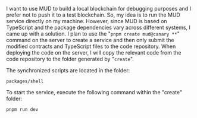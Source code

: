 I want to use MUD to build a local blockchain for debugging purposes and I prefer not to push it to a test blockchain. So, my idea is to run the MUD service directly on my machine. However, since MUD is based on TypeScript and the package dependencies vary across different systems, I came up with a solution. I plan to use the "`pnpm create mud@canary **`" command on the server to create a service and then only submit the modified contracts and TypeScript files to the code repository. When deploying the code on the server, I will copy the relevant code from the code repository to the folder generated by "`create`".

The synchronized scripts are located in the folder: 
```
packages/shell
```

To start the service, execute the following command within the "create" folder:
```
pnpm run dev
```
